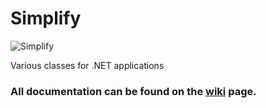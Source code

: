 Simplify
========

![Simplify](https://raw.github.com/i4004/Simplify/master/Images/Icon128x128.png)

Various classes for .NET applications
### All documentation can be found on the [wiki](https://github.com/i4004/Simplify/wiki) page.
